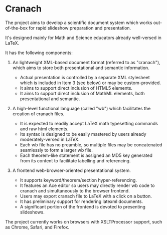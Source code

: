 # Cranach

The project aims to develop a scientific document system
which works out-of-the-box for rapid slideshow preparation and presentation.

It's designed mainly for Math and Science educators already well-versed in LaTeX.

It has the following components:

1. An lightweight XML-based document format (referred to as "cranach"), which aims to store both presentational and semantic information.  
    * Actual presentation is controlled by a separate XML stylesheet which is included in Item 3 (see below) or may be custom-provided.
    * It aims to support direct inclusion of HTML5 elements.
    * It aims to support direct inclusion of MathML elements, both presentational and semantic.

2. A high-level functional language (called "wb") which facilitates the creation of cranach files.
   * It is expected to readily accept LaTeX math typesetting commands and raw html elements.
   * Its syntax is designed to be easily mastered by users already moderately-versed in LaTeX.
   * Each wb file has no preamble, so multiple files may be concatenated seamlessly to form a larger wb file.
   * Each theorem-like statement is assigned an MD5 key generated from its content to facilitate labelling and referencing.

3. A frontend web-browser-oriented presentational system.  
   * It supports keyword/theorem/section hyper-referencing.
   * It features an Ace editor so users may directly render wb code to cranach and simultaneously to the browser frontend.
   * Users may export cranach file to LaTeX with a click on a button.
   * It has preliminary support for rendering latexml documents.
   * A significant portion of the frontend is devoted to presenting slideshows.

The project currently works on browsers with XSLTProcessor support, such as Chrome, Safari, and Firefox.
